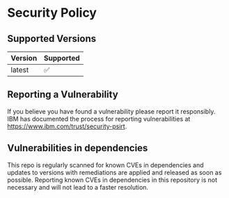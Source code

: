 # Security Policy

## Supported Versions

| Version | Supported          |
| ------- | ------------------ |
| latest  | :white_check_mark: |

## Reporting a Vulnerability

If you believe you have found a vulnerability please report it responsibly. IBM has documented the process for reporting vulnerabilities at https://www.ibm.com/trust/security-psirt.

## Vulnerabilities in dependencies

This repo is regularly scanned for known CVEs in dependencies and updates to versions with remediations are applied and released as soon as possible.
Reporting known CVEs in dependencies in this repository is not necessary and will not lead to a faster resolution.
